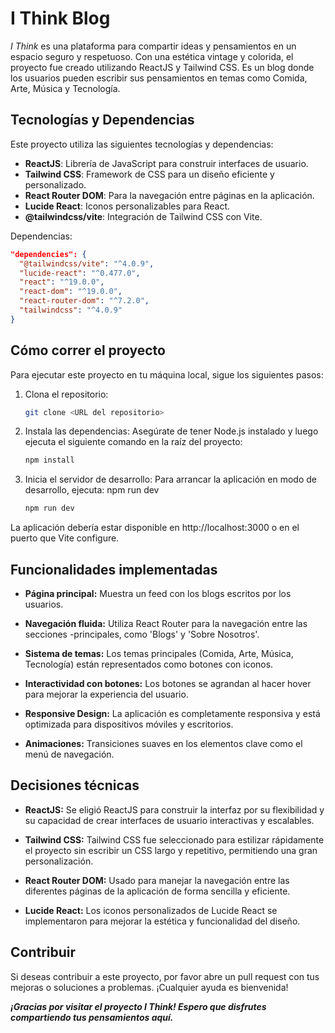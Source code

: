 # I Think Blog



_I Think_ es una plataforma para compartir ideas y pensamientos en un espacio seguro y respetuoso. Con una estética vintage y colorida, el proyecto fue creado utilizando ReactJS y Tailwind CSS. Es un blog donde los usuarios pueden escribir sus pensamientos en temas como Comida, Arte, Música y Tecnología.

## Tecnologías y Dependencias

Este proyecto utiliza las siguientes tecnologías y dependencias:

- **ReactJS**: Librería de JavaScript para construir interfaces de usuario.
- **Tailwind CSS**: Framework de CSS para un diseño eficiente y personalizado.
- **React Router DOM**: Para la navegación entre páginas en la aplicación.
- **Lucide React**: Iconos personalizables para React.
- **@tailwindcss/vite**: Integración de Tailwind CSS con Vite.

Dependencias:
```json
"dependencies": {
  "@tailwindcss/vite": "^4.0.9",
  "lucide-react": "^0.477.0",
  "react": "^19.0.0",
  "react-dom": "^19.0.0",
  "react-router-dom": "^7.2.0",
  "tailwindcss": "^4.0.9"
}
```
## Cómo correr el proyecto
Para ejecutar este proyecto en tu máquina local, sigue los siguientes pasos:

1. Clona el repositorio:
   ```bash
   git clone <URL del repositorio>
   ```
3. Instala las dependencias: Asegúrate de tener Node.js instalado y luego ejecuta el siguiente comando en la raíz del proyecto:
   ```bash
   npm install
   ```
4. Inicia el servidor de desarrollo: Para arrancar la aplicación en modo de desarrollo, ejecuta:
npm run dev
   ```bash
   npm run dev
   ```
La aplicación debería estar disponible en http://localhost:3000 o en el puerto que Vite configure.

## Funcionalidades implementadas
- **Página principal:** Muestra un feed con los blogs escritos por los usuarios.

- **Navegación fluida:** Utiliza React Router para la navegación entre las secciones -principales, como 'Blogs' y 'Sobre Nosotros'.

- **Sistema de temas:** Los temas principales (Comida, Arte, Música, Tecnología) están representados como botones con iconos.

- **Interactividad con botones:** Los botones se agrandan al hacer hover para mejorar la experiencia del usuario.

- **Responsive Design:** La aplicación es completamente responsiva y está optimizada para dispositivos móviles y escritorios.

- **Animaciones:** Transiciones suaves en los elementos clave como el menú de navegación.

## Decisiones técnicas
- **ReactJS:** Se eligió ReactJS para construir la interfaz por su flexibilidad y su capacidad de crear interfaces de usuario interactivas y escalables.

- **Tailwind CSS:** Tailwind CSS fue seleccionado para estilizar rápidamente el proyecto sin escribir un CSS largo y repetitivo, permitiendo una gran personalización.

- **React Router DOM:** Usado para manejar la navegación entre las diferentes páginas de la aplicación de forma sencilla y eficiente.

- **Lucide React:** Los iconos personalizados de Lucide React se implementaron para mejorar la estética y funcionalidad del diseño.

## Contribuir
Si deseas contribuir a este proyecto, por favor abre un pull request con tus mejoras o soluciones a problemas. ¡Cualquier ayuda es bienvenida!

***¡Gracias por visitar el proyecto I Think! Espero que disfrutes compartiendo tus pensamientos aquí.***
